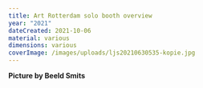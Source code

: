 ```yaml
---
title: Art Rotterdam solo booth overview
year: "2021"
dateCreated: 2021-10-06
material: various
dimensions: various
coverImage: /images/uploads/ljs20210630535-kopie.jpg
---
```


**Picture by Beeld Smits**